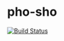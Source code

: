 # pho-sho

[![Build Status](https://travis-ci.org/ihsw/pho-sho.svg?branch=master)](https://travis-ci.org/ihsw/pho-sho)
